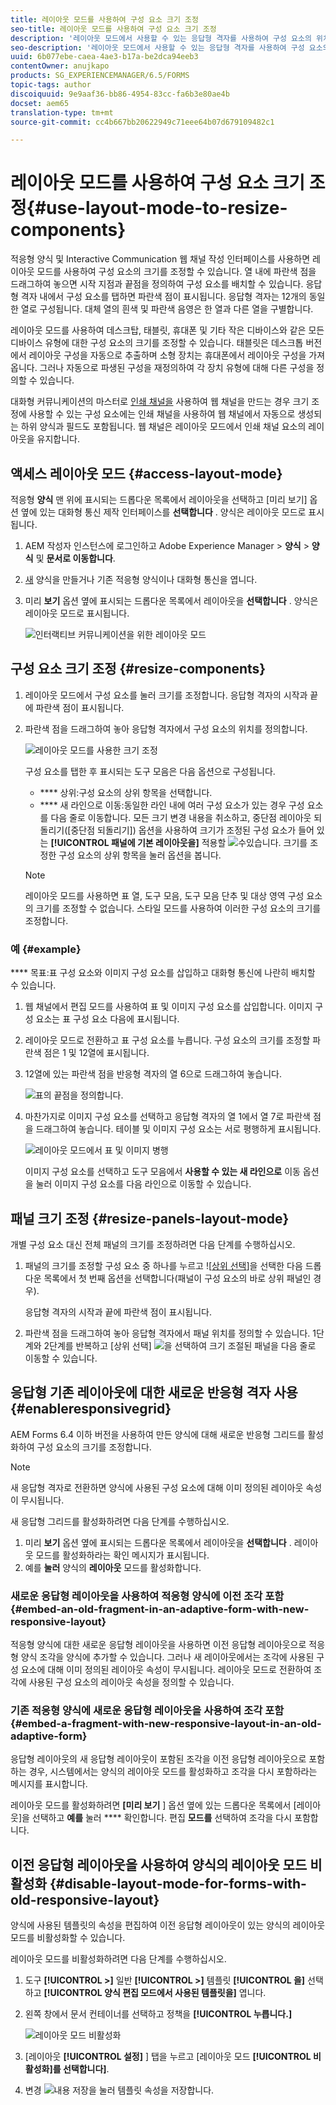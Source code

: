 ```yaml
---
title: 레이아웃 모드를 사용하여 구성 요소 크기 조정
seo-title: 레이아웃 모드를 사용하여 구성 요소 크기 조정
description: '레이아웃 모드에서 사용할 수 있는 응답형 격자를 사용하여 구성 요소의 위치를 정의합니다. '
seo-description: '레이아웃 모드에서 사용할 수 있는 응답형 격자를 사용하여 구성 요소의 위치를 정의합니다. '
uuid: 6b077ebe-caea-4ae3-b17a-be2dca94eeb3
contentOwner: anujkapo
products: SG_EXPERIENCEMANAGER/6.5/FORMS
topic-tags: author
discoiquuid: 9e9aaf36-bb86-4954-83cc-fa6b3e80ae4b
docset: aem65
translation-type: tm+mt
source-git-commit: cc4b667bb20622949c71eee64b07d679109482c1

---
```



# 레이아웃 모드를 사용하여 구성 요소 크기 조정{#use-layout-mode-to-resize-components}

적응형 양식 및 Interactive Communication 웹 채널 작성 인터페이스를 사용하면 레이아웃 모드를 사용하여 구성 요소의 크기를 조정할 수 있습니다. 열 내에 파란색 점을 드래그하여 놓으면 시작 지점과 끝점을 정의하여 구성 요소를 배치할 수 있습니다. 응답형 격자 내에서 구성 요소를 탭하면 파란색 점이 표시됩니다. 응답형 격자는 12개의 동일한 열로 구성됩니다. 대체 열의 흰색 및 파란색 음영은 한 열과 다른 열을 구별합니다.

레이아웃 모드를 사용하여 데스크탑, 태블릿, 휴대폰 및 기타 작은 디바이스와 같은 모든 디바이스 유형에 대한 구성 요소의 크기를 조정할 수 있습니다. 태블릿은 데스크톱 버전에서 레이아웃 구성을 자동으로 추출하며 소형 장치는 휴대폰에서 레이아웃 구성을 가져옵니다. 그러나 자동으로 파생된 구성을 재정의하여 각 장치 유형에 대해 다른 구성을 정의할 수 있습니다.

대화형 커뮤니케이션의 마스터로 [인쇄 채널을](../../forms/using/create-interactive-communication.md) 사용하여 웹 채널을 만드는 경우 크기 조정에 사용할 수 있는 구성 요소에는 인쇄 채널을 사용하여 웹 채널에서 자동으로 생성되는 하위 양식과 필드도 포함됩니다. 웹 채널은 레이아웃 모드에서 인쇄 채널 요소의 레이아웃을 유지합니다.

## 액세스 레이아웃 모드 {#access-layout-mode}

적응형 **양식** 맨 위에 표시되는 드롭다운 목록에서 레이아웃을 선택하고 [미리 보기] 옵션 옆에 있는 대화형 통신 제작 인터페이스를 **선택합니다** . 양식은 레이아웃 모드로 표시됩니다.

1. AEM 작성자 인스턴스에 로그인하고 Adobe Experience Manager > **양식** > **양식** 및 **문서로 이동합니다**.
1. [새](../../forms/using/create-interactive-communication.md) 양식을 만들거나 기존 적응형 양식이나 대화형 통신을 엽니다.
1. 미리 **보기** 옵션 옆에 표시되는 드롭다운 목록에서 레이아웃을 **선택합니다** . 양식은 레이아웃 모드로 표시됩니다.

   ![인터랙티브 커뮤니케이션을 위한 레이아웃 모드](assets/layout_mode_ic_new.png)

## 구성 요소 크기 조정 {#resize-components}

1. 레이아웃 모드에서 구성 요소를 눌러 크기를 조정합니다. 응답형 격자의 시작과 끝에 파란색 점이 표시됩니다.
1. 파란색 점을 드래그하여 놓아 응답형 격자에서 구성 요소의 위치를 정의합니다.

   ![레이아웃 모드를 사용한 크기 조정](assets/layout_mode_resize_new_updated.png)

   구성 요소를 탭한 후 표시되는 도구 모음은 다음 옵션으로 구성됩니다.

   * **** 상위:구성 요소의 상위 항목을 선택합니다.
   * **** 새 라인으로 이동:동일한 라인 내에 여러 구성 요소가 있는 경우 구성 요소를 다음 줄로 이동합니다.
   모든 크기 변경 내용을 취소하고, 중단점 레이아웃 되돌리기([중단점 되돌리기]) 옵션을 사용하여 크기가 조정된 구성 요소가 들어 있는 **[!UICONTROL 패널에 기본 레이아웃을]** 적용할 ![수](assets/reverttopreviouslypublishedversion.png)있습니다. 크기를 조정한 구성 요소의 상위 항목을 눌러 옵션을 봅니다.

   >[!NOTE]
   >
   >레이아웃 모드를 사용하면 표 열, 도구 모음, 도구 모음 단추 및 대상 영역 구성 요소의 크기를 조정할 수 없습니다. 스타일 모드를 사용하여 이러한 구성 요소의 크기를 조정합니다.

### 예 {#example}

**** 목표:표 구성 요소와 이미지 구성 요소를 삽입하고 대화형 통신에 나란히 배치할 수 있습니다.

1. 웹 채널에서 편집 모드를 사용하여 표 및 이미지 구성 요소를 삽입합니다. 이미지 구성 요소는 표 구성 요소 다음에 표시됩니다.
1. 레이아웃 모드로 전환하고 표 구성 요소를 누릅니다. 구성 요소의 크기를 조정할 파란색 점은 1 및 12열에 표시됩니다.
1. 12열에 있는 파란색 점을 반응형 격자의 열 6으로 드래그하여 놓습니다.

   ![표의 끝점을 정의합니다.](assets/layout_mode_end_point_table_new.png)

1. 마찬가지로 이미지 구성 요소를 선택하고 응답형 격자의 열 1에서 열 7로 파란색 점을 드래그하여 놓습니다. 테이블 및 이미지 구성 요소는 서로 평행하게 표시됩니다.

   ![레이아웃 모드에서 표 및 이미지 병행](assets/table_image_parallel_new.png)

   이미지 구성 요소를 선택하고 도구 모음에서 **사용할 수 있는 새 라인으로** 이동 옵션을 눌러 이미지 구성 요소를 다음 라인으로 이동할 수 있습니다.

## 패널 크기 조정 {#resize-panels-layout-mode}

개별 구성 요소 대신 전체 패널의 크기를 조정하려면 다음 단계를 수행하십시오.

1. 패널의 크기를 조정할 구성 요소 중 하나를 누르고 ![[상위 선택](assets/select_parent_icon.svg)]을 선택한 다음 드롭다운 목록에서 첫 번째 옵션을 선택합니다(패널이 구성 요소의 바로 상위 패널인 경우).

   응답형 격자의 시작과 끝에 파란색 점이 표시됩니다.

1. 파란색 점을 드래그하여 놓아 응답형 격자에서 패널 위치를 정의할 수 있습니다.
1단계와 2단계를 반복하고 [상위 선택] ![을](assets/float_to_new_line_icon.svg) 선택하여 크기 조절된 패널을 다음 줄로 이동할 수 있습니다.

## 응답형 기존 레이아웃에 대한 새로운 반응형 격자 사용 {#enableresponsivegrid}

AEM Forms 6.4 이하 버전을 사용하여 만든 양식에 대해 새로운 반응형 그리드를 활성화하여 구성 요소의 크기를 조정합니다.

>[!NOTE]
>
>새 응답형 격자로 전환하면 양식에 사용된 구성 요소에 대해 이미 정의된 레이아웃 속성이 무시됩니다.

새 응답형 그리드를 활성화하려면 다음 단계를 수행하십시오.

1. 미리 **보기** 옵션 옆에 표시되는 드롭다운 목록에서 레이아웃을 **선택합니다** . 레이아웃 모드를 활성화하라는 확인 메시지가 표시됩니다.
1. 예를 **눌러** 양식의 **레이아웃** 모드를 활성화합니다.

### 새로운 응답형 레이아웃을 사용하여 적응형 양식에 이전 조각 포함 {#embed-an-old-fragment-in-an-adaptive-form-with-new-responsive-layout}

적응형 양식에 대한 새로운 응답형 레이아웃을 사용하면 이전 응답형 레이아웃으로 적응형 양식 조각을 양식에 추가할 수 있습니다. 그러나 새 레이아웃에서는 조각에 사용된 구성 요소에 대해 이미 정의된 레이아웃 속성이 무시됩니다. 레이아웃 모드로 전환하여 조각에 사용된 구성 요소의 레이아웃 속성을 정의할 수 있습니다.

### 기존 적응형 양식에 새로운 응답형 레이아웃을 사용하여 조각 포함 {#embed-a-fragment-with-new-responsive-layout-in-an-old-adaptive-form}

응답형 레이아웃의 새 응답형 레이아웃이 포함된 조각을 이전 응답형 레이아웃으로 포함하는 경우, 시스템에서는 양식의 레이아웃 모드를 활성화하고 조각을 다시 포함하라는 메시지를 표시합니다.

레이아웃 모드를 활성화하려면 **[미리 보기** ] 옵션 옆에 있는 드롭다운 목록에서 [레이아웃]을 선택하고 **예를** 눌러 **** 확인합니다. 편집 **모드를** 선택하여 조각을 다시 포함합니다.

## 이전 응답형 레이아웃을 사용하여 양식의 레이아웃 모드 비활성화 {#disable-layout-mode-for-forms-with-old-responsive-layout}

양식에 사용된 템플릿의 속성을 편집하여 이전 응답형 레이아웃이 있는 양식의 레이아웃 모드를 비활성화할 수 있습니다.

레이아웃 모드를 비활성화하려면 다음 단계를 수행하십시오.

1. 도구 **[!UICONTROL >]** 일반 **[!UICONTROL >]** 템플릿 **[!UICONTROL 을]** 선택하고 **[!UICONTROL 양식 편집 모드에서 사용된 템플릿을]** 엽니다.
1. 왼쪽 창에서 문서 컨테이너를 선택하고 정책을 **[!UICONTROL 누릅니다.]**

   ![레이아웃 모드 비활성화](assets/policy_disable_layout_mode.png)

1. [레이아웃 **[!UICONTROL 설정]** ] 탭을 누르고 [레이아웃 모드 **[!UICONTROL 비활성화]를 선택합니다]**.
1. 변경 ![내용](assets/save_icon.png) 저장을 눌러 템플릿 속성을 저장합니다.


